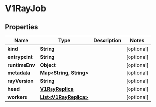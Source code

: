 

# V1RayJob


## Properties

| Name | Type | Description | Notes |
|------------ | ------------- | ------------- | -------------|
|**kind** | **String** |  |  [optional] |
|**entrypoint** | **String** |  |  [optional] |
|**runtimeEnv** | **Object** |  |  [optional] |
|**metadata** | **Map&lt;String, String&gt;** |  |  [optional] |
|**rayVersion** | **String** |  |  [optional] |
|**head** | [**V1RayReplica**](V1RayReplica.md) |  |  [optional] |
|**workers** | [**List&lt;V1RayReplica&gt;**](V1RayReplica.md) |  |  [optional] |



